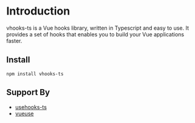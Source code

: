 # Introduction

vhooks-ts is a Vue hooks library, written in Typescript and easy to use. It provides a set of hooks that enables you to build your Vue applications faster.

## Install

`npm install vhooks-ts`

## Support By

- [usehooks-ts](https://usehooks-ts.com/)
- [vueuse](http://www.vueusejs.com/)
